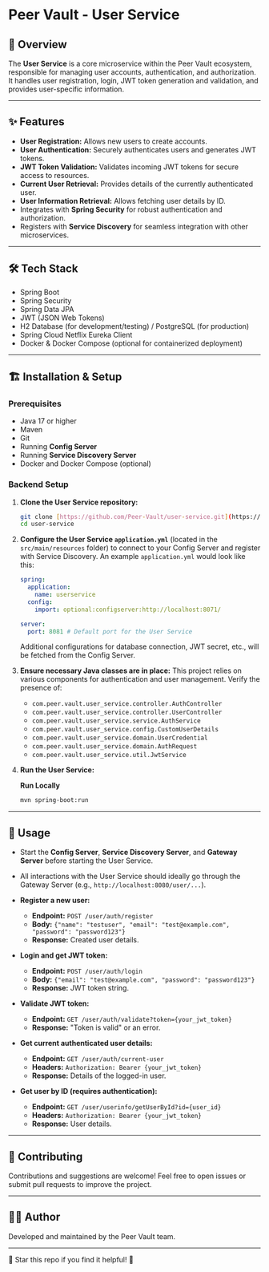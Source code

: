 # Peer Vault - User Service

## 🚀 Overview
The **User Service** is a core microservice within the Peer Vault ecosystem, responsible for managing user accounts, authentication, and authorization. It handles user registration, login, JWT token generation and validation, and provides user-specific information.

---

## ✨ Features
* **User Registration:** Allows new users to create accounts.
* **User Authentication:** Securely authenticates users and generates JWT tokens.
* **JWT Token Validation:** Validates incoming JWT tokens for secure access to resources.
* **Current User Retrieval:** Provides details of the currently authenticated user.
* **User Information Retrieval:** Allows fetching user details by ID.
* Integrates with **Spring Security** for robust authentication and authorization.
* Registers with **Service Discovery** for seamless integration with other microservices.

---

## 🛠 Tech Stack
* Spring Boot
* Spring Security
* Spring Data JPA
* JWT (JSON Web Tokens)
* H2 Database (for development/testing) / PostgreSQL (for production)
* Spring Cloud Netflix Eureka Client
* Docker & Docker Compose (optional for containerized deployment)

---

## 🏗 Installation & Setup

### Prerequisites
* Java 17 or higher
* Maven
* Git
* Running **Config Server**
* Running **Service Discovery Server**
* Docker and Docker Compose (optional)

### Backend Setup

1.  **Clone the User Service repository:**
    ```bash
    git clone [https://github.com/Peer-Vault/user-service.git](https://github.com/Peer-Vault/user-service.git)
    cd user-service
    ```

2.  **Configure the User Service `application.yml`** (located in the `src/main/resources` folder) to connect to your Config Server and register with Service Discovery. An example `application.yml` would look like this:
    ```yaml
    spring:
      application:
        name: userservice
      config:
        import: optional:configserver:http://localhost:8071/

    server:
      port: 8081 # Default port for the User Service
    ```
    Additional configurations for database connection, JWT secret, etc., will be fetched from the Config Server.

3.  **Ensure necessary Java classes are in place:**
    This project relies on various components for authentication and user management. Verify the presence of:
    * `com.peer.vault.user_service.controller.AuthController`
    * `com.peer.vault.user_service.controller.UserController`
    * `com.peer.vault.user_service.service.AuthService`
    * `com.peer.vault.user_service.config.CustomUserDetails`
    * `com.peer.vault.user_service.domain.UserCredential`
    * `com.peer.vault.user_service.domain.AuthRequest`
    * `com.peer.vault.user_service.util.JwtService`

4.  **Run the User Service:**

    **Run Locally**
    ```bash
    mvn spring-boot:run
    ```


---

## 🎯 Usage
* Start the **Config Server**, **Service Discovery Server**, and **Gateway Server** before starting the User Service.
* All interactions with the User Service should ideally go through the Gateway Server (e.g., `http://localhost:8080/user/...`).

* **Register a new user:**
    * **Endpoint:** `POST /user/auth/register`
    * **Body:** `{"name": "testuser", "email": "test@example.com", "password": "password123"}`
    * **Response:** Created user details.

* **Login and get JWT token:**
    * **Endpoint:** `POST /user/auth/login`
    * **Body:** `{"email": "test@example.com", "password": "password123"}`
    * **Response:** JWT token string.

* **Validate JWT token:**
    * **Endpoint:** `GET /user/auth/validate?token={your_jwt_token}`
    * **Response:** "Token is valid" or an error.

* **Get current authenticated user details:**
    * **Endpoint:** `GET /user/auth/current-user`
    * **Headers:** `Authorization: Bearer {your_jwt_token}`
    * **Response:** Details of the logged-in user.

* **Get user by ID (requires authentication):**
    * **Endpoint:** `GET /user/userinfo/getUserById?id={user_id}`
    * **Headers:** `Authorization: Bearer {your_jwt_token}`
    * **Response:** User details.

---

## 🤝 Contributing
Contributions and suggestions are welcome! Feel free to open issues or submit pull requests to improve the project.

---

## 👨‍💻 Author
Developed and maintained by the Peer Vault team.

---

🌟 Star this repo if you find it helpful! 🌟
